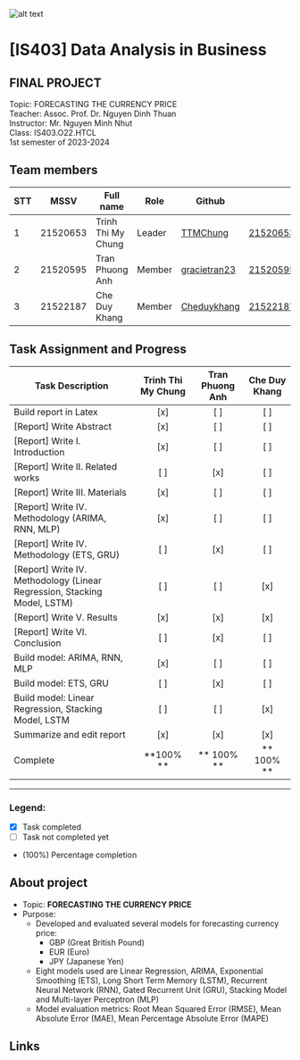![alt text](https://camo.githubusercontent.com/3fc58d630f8f770987b3800a90372321c44dcf0000876d71ebe441f5538437e2/68747470733a2f2f692e696d6775722e636f6d2f576d4d6e5352742e706e67)

# [IS403] Data Analysis in Business
<h2>FINAL PROJECT</h2>
Topic:  FORECASTING THE CURRENCY PRICE<br>
Teacher: Assoc. Prof. Dr. Nguyen Dinh Thuan <br>
Instructor: Mr. Nguyen Minh Nhut <br>
Class: IS403.O22.HTCL<br>
1st semester of 2023-2024 <br>

## Team members
| STT | MSSV | Full name | Role | Github | Email |
| --- | --- | --- | --- | --- | --- |
| 1 | 21520653 | Trinh Thi My Chung | Leader | [TTMChung](https://github.com/TTMChung) | 21520653@gm.uit.edu.vn
| 2 | 21520595 | Tran Phuong Anh | Member | [gracietran23](https://github.com/gracietran23) | 21520595@gm.uit.edu.vn
| 3 | 21522187 | Che Duy Khang | Member | [Cheduykhang](https://github.com/Cheduykhang)| 21522187@gm.uit.edu.vn

## Task Assignment and Progress

| Task Description                                     | Trinh Thi My Chung | Tran Phuong Anh | Che Duy Khang |
|------------------------------------------------------|:------------------:|:---------------:|:-------------:|
| Build report in Latex                                | <center>[x]</center> | <center>[ ]</center> | <center>[ ]</center> |
| [Report] Write Abstract                              | <center>[x]</center> | <center>[ ]</center> | <center>[ ]</center> |
| [Report] Write I. Introduction                       | <center>[x]</center> | <center>[ ]</center> | <center>[ ]</center> |
| [Report] Write II. Related works                     | <center>[ ]</center> | <center>[x]</center> | <center>[ ]</center> |
| [Report] Write III. Materials                        | <center>[x]</center> | <center>[ ]</center> | <center>[ ]</center> |
| [Report] Write IV. Methodology (ARIMA, RNN, MLP)     | <center>[x]</center> | <center>[ ]</center> | <center>[ ]</center> |
| [Report] Write IV. Methodology (ETS, GRU)            | <center>[ ]</center> | <center>[x]</center> | <center>[ ]</center> |
| [Report] Write IV. Methodology (Linear Regression, Stacking Model, LSTM) | <center>[ ]</center> | <center>[ ]</center> | <center>[x]</center> |
| [Report] Write V. Results                            | <center>[x]</center> | <center>[x]</center> | <center>[x]</center> |
| [Report] Write VI. Conclusion                        | <center>[ ]</center> | <center>[x]</center> | <center>[ ]</center> |
| Build model: ARIMA, RNN, MLP                         | <center>[x]</center> | <center>[ ]</center> | <center>[ ]</center> |
| Build model: ETS, GRU                                | <center>[ ]</center> | <center>[x]</center> | <center>[ ]</center> |
| Build model: Linear Regression, Stacking Model, LSTM | <center>[ ]</center> | <center>[ ]</center> | <center>[x]</center> |
| Summarize and edit report                            | <center>[x]</center> | <center>[x]</center> | <center>[x]</center> |
| Complete                                             | <center>**100% **</center>    | <center>** 100%  **</center> | <center>** 100%   **</center>   |


---

### Legend:
- [x] Task completed
- [ ] Task not completed yet
- (100%) Percentage completion


## About  project
* Topic: **FORECASTING THE CURRENCY PRICE**
* Purpose:
  - Developed and evaluated several models for forecasting currency price:
    - GBP (Great British Pound)
    - EUR (Euro)
    - JPY (Japanese Yen)
  - Eight models used are Linear Regression, ARIMA, Exponential Smoothing (ETS), Long Short Term Memory (LSTM), Recurrent Neural Network (RNN), Gated Recurrent Unit (GRU), Stacking Model and Multi-layer Perceptron (MLP)
  - Model evaluation metrics: Root Mean Squared Error (RMSE),  Mean Absolute Error (MAE),  Mean Percentage Absolute Error (MAPE)

## Links

